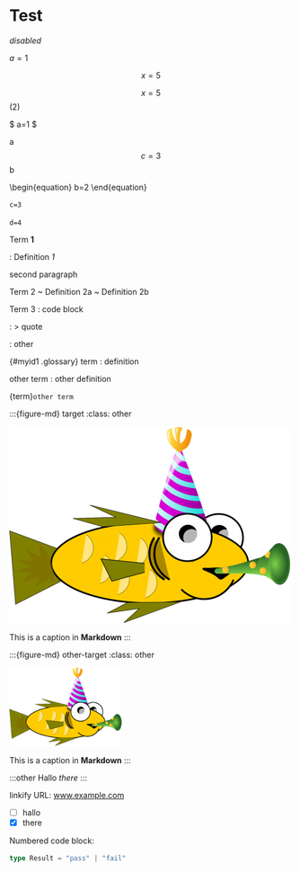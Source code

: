 # Test

*disabled*

$a=1$

$$x=5$$

$$x=5$$ (2)

$ a=1 $

a $$c=3$$ b

\begin{equation}
b=2
\end{equation}

```{math}
c=3

d=4
```

Term **1**

: Definition *1*

  second paragraph

Term 2
  ~ Definition 2a
  ~ Definition 2b

Term 3
  :     code block

  : > quote

  : other

{#myid1 .glossary}
term
:  definition

other term
:  other definition

{term}`other term`

:::{figure-md} target
:class: other

![fun-fish](fun-fish.png)

This is a caption in **Markdown**
:::

:::{figure-md} other-target
:class: other

<img src="fun-fish.png" alt="fishy" class="bg-primary mb-1" width="200px">

This is a caption in **Markdown**
:::

:::other
Hallo *there*
:::

linkify URL: www.example.com

- [ ] hallo
- [x] there

Numbered code block:

```typescript
type Result = "pass" | "fail"
```
